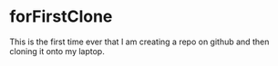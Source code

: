 # forFirstClone
This is the first time ever that I am creating a repo on github and then cloning it onto my laptop. 
